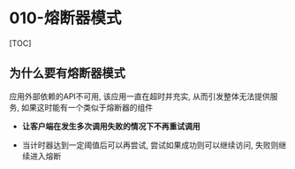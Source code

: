 # 010-熔断器模式

[TOC]

## 为什么要有熔断器模式

应用外部依赖的API不可用, 该应用一直在超时并充实, 从而引发整体无法提供服务, 如果这时能有一个类似于熔断器的组件

- **让客户端在发生多次调用失败的情况下不再重试调用**

- 当计时器达到一定阈值后可以再尝试, 尝试如果成功则可以继续访问, 失败则继续进入熔断